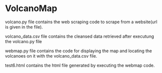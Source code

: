 # VolcanoMap

volcano.py file contains the web scraping code to scrape from a website(url is given in the file).

volcano_data.csv file contains the cleansed data retrieved after executung the volcano.py file

webmap.py file contains the code for displaying the map and locating the volcanoes on it with the volcano_data.csv file.

test6.html contains the html file generated by executing the webmap code.
